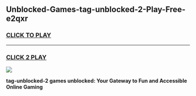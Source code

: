 
## Unblocked-Games-tag-unblocked-2-Play-Free-e2qxr
<h3>
<a href="https://premium76.site?title=tag-unblocked-2&ref=20M">CLICK TO PLAY</a></h3>
<hr>

<h3>
<a href="https://premium76.site?title=tag-unblocked-2&ref=20M">CLICK 2 PLAY</a>
  
</h3>

<a href="https://premium76.site?title=tag-unblocked-2&ref=19M"><img src="https://clearcache.store/games.png"></a>


**tag-unblocked-2 games unblocked: Your Gateway to Fun and Accessible Online Gaming**
